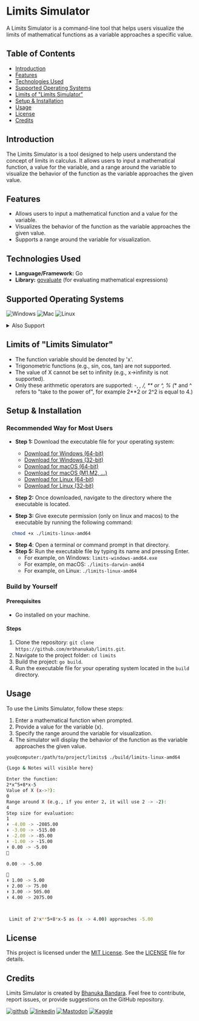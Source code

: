 # Limits Simulator

A Limits Simulator is a command-line tool that helps users visualize the limits of mathematical functions as a variable approaches a specific value.

## Table of Contents
- [Introduction](#introduction)
- [Features](#features)
- [Technologies Used](#technologies-used)
- [Supported Operating Systems](#supported-operating-systems)
- [Limits of "Limits Simulator"](#limits-of-limits-simulator)
- [Setup & Installation](#setup--installation)
- [Usage](#usage)
- [License](#license)
- [Credits](#credits)

## Introduction

The Limits Simulator is a tool designed to help users understand the concept of limits in calculus. It allows users to input a mathematical function, a value for the variable, and a range around the variable to visualize the behavior of the function as the variable approaches the given value.

## Features

- Allows users to input a mathematical function and a value for the variable.
- Visualizes the behavior of the function as the variable approaches the given value.
- Supports a range around the variable for visualization.

## Technologies Used

- **Language/Framework:** Go
- **Library:** [govaluate](https://github.com/Knetic/govaluate) (for evaluating mathematical expressions)

## Supported Operating Systems

![Windows](	https://img.shields.io/badge/Windows-0078D6?style=for-the-badge&logo=windows&logoColor=white)
![Mac](https://img.shields.io/badge/mac%20os-000000?style=for-the-badge&logo=apple&logoColor=white)
![Linux](https://img.shields.io/badge/Linux-FCC624?style=for-the-badge&logo=linux&logoColor=black)

<details>
<summary>Also Support</summary>
<ul>
<li>aix/ppc64</li>
<li>android/386</li>
<li>android/amd64</li>
<li>android/arm</li>
<li>android/arm64</li>
<li>darwin/amd64</li>
<li>darwin/arm64</li>
<li>dragonfly/amd64</li>
<li>freebsd/386</li>
<li>freebsd/amd64</li>
<li>freebsd/arm</li>
<li>freebsd/arm64</li>
<li>freebsd/riscv64</li>
<li>illumos/amd64</li>
<li>ios/amd64</li>
<li>ios/arm64</li>
<li>js/wasm</li>
<li>linux/386</li>
<li>linux/amd64</li>
<li>linux/arm</li>
<li>linux/arm64</li>
<li>linux/loong64</li>
<li>linux/mips</li>
<li>linux/mips64</li>
<li>linux/mips64le</li>
<li>linux/mipsle</li>
<li>linux/ppc64</li>
<li>linux/ppc64le</li>
<li>linux/riscv64</li>
<li>linux/s390x</li>
<li>netbsd/386</li>
<li>netbsd/amd64</li>
<li>netbsd/arm</li>
<li>netbsd/arm64</li>
<li>openbsd/386</li>
<li>openbsd/amd64</li>
<li>openbsd/arm</li>
<li>openbsd/arm64</li>
<li>openbsd/ppc64</li>
<li>plan9/386</li>
<li>plan9/amd64</li>
<li>plan9/arm</li>
<li>solaris/amd64</li>
<li>wasip1/wasm</li>
<li>windows/386</li>
<li>windows/amd64</li>
<li>windows/arm</li>
<li>windows/arm64</li>
</ul>
</details>

## Limits of "Limits Simulator"
- The function variable should be denoted by 'x'.
- Trigonometric functions (e.g., sin, cos, tan) are not supported.
- The value of X cannot be set to infinity (e.g., x->infinity is not supported).
- Only these arithmetic operators are supported: -, *, /, ** or ^, % (** and ^ refers to "take to the power of", for example 2**2 or 2^2 is equal to 4.)

## Setup & Installation

### Recommended Way for Most Users

- **Step 1:** Download the executable file for your operating system:
  - [Download for Windows (64-bit)](https://github.com/mrbhanukab/limits/raw/main/build/limits-windows-amd64.exe)
  - [Download for Windows (32-bit)](https://github.com/mrbhanukab/limits/raw/main/build/limits-windows-386.exe)
  - [Download for macOS (64-bit)](https://github.com/mrbhanukab/limits/raw/main/build/limits-darwin-amd64)
  - [Download for macOS (M1,M2, ...)](https://github.com/mrbhanukab/limits/raw/main/build/limits-darwin-arm64)
  - [Download for Linux (64-bit)](https://github.com/mrbhanukab/limits/raw/main/build/limits-linux-amd64)
  - [Download for Linux (32-bit)](https://github.com/mrbhanukab/limits/raw/main/build/limits-linux-386)

- **Step 2:** Once downloaded, navigate to the directory where the executable is located.
- **Step 3:** Give execute permission (only on linux and macos) to the executable by running the following command:
```bash
  chmod +x ./limits-linux-amd64
```
- **Step 4**: Open a terminal or command prompt in that directory.
- **Step 5:** Run the executable file by typing its name and pressing Enter.
  - For example, on Windows: `limits-windows-amd64.exe`
  - For example, on macOS: `./limits-darwin-amd64`
  - For example, on Linux: `./limits-linux-amd64`


### Build by Yourself

#### Prerequisites
- Go installed on your machine.

#### Steps
1. Clone the repository: `git clone https://github.com/mrbhanukab/limits.git`.
2. Navigate to the project folder: `cd limits`
3. Build the project: `go build`.
4. Run the executable file for your operating system located in the `build` directory.


## Usage

To use the Limits Simulator, follow these steps:

1. Enter a mathematical function when prompted.
2. Provide a value for the variable (x).
3. Specify the range around the variable for visualization.
4. The simulator will display the behavior of the function as the variable approaches the given value.

```bash
you@computer:/path/to/project/limits$ ./build/limits-linux-amd64

{Logo & Notes will visible here}

Enter the function:
2*x^5+8*x-5
Value of X (x->?):
0
Range around X (e.g., if you enter 2, it will use 2 -> -2):
4
Step size for evaluation:
1
⬇️ -4.00 -> -2085.00
⬇️ -3.00 -> -515.00
⬇️ -2.00 -> -85.00
⬇️ -1.00 -> -15.00
⬇️ 0.00 -> -5.00
🔽

0.00 -> -5.00

🔼
⬆️ 1.00 -> 5.00
⬆️ 2.00 -> 75.00
⬆️ 3.00 -> 505.00
⬆️ 4.00 -> 2075.00



 Limit of 2*x**5+8*x-5 as (x -> 4.00) approaches -5.00

```

## License

This project is licensed under the [MIT License](https://en.wikipedia.org/wiki/MIT_License). See the [LICENSE](./LICENSE) file for details.

## Credits

Limits Simulator is created by [Bhanuka Bandara](https://github.com/mrbhanukab). Feel free to contribute, report issues, or provide suggestions on the GitHub repository.

[![github](https://img.shields.io/badge/GitHub-100000?style=for-the-badge&logo=github&logoColor=white)](https://github.com/mrbhanukab)
[![linkedin](https://img.shields.io/badge/LinkedIn-0077B5?style=for-the-badge&logo=linkedin&logoColor=white)](https://www.linkedin.com/in/bhanuka-bandara-8a209420a)
[![Mastodon](https://img.shields.io/badge/Mastodon-563acc?style=for-the-badge&logo=Mastodon&logoColor=white)](https://www.kaggle.com/bhanukabandara)
[![Kaggle](https://img.shields.io/badge/Kaggle-20BEFF?style=for-the-badge&logo=Kaggle&logoColor=white)](https://mastodon.social/@mrbhanuka)

